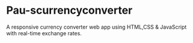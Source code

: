 # Pau-scurrencyconverter
A responsive currency converter web app using HTML,CSS &amp; JavaScript with real-time exchange rates.
